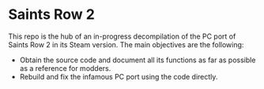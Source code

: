 # Saints Row 2
This repo is the hub of an in-progress decompilation of the PC port of Saints Row 2 in its Steam version.
The main objectives are the following: 
- Obtain the source code and document all its functions as far as possible as a reference for modders.
- Rebuild and fix the infamous PC port using the code directly.
